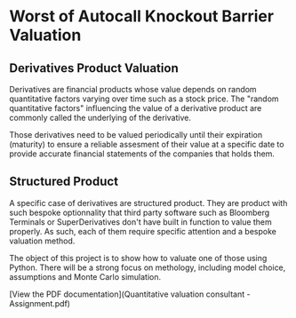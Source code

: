 # Worst of Autocall Knockout Barrier Valuation


## Derivatives Product Valuation

Derivatives are financial products whose value depends on random quantitative factors varying over time such as a stock price. The "random quantitative factors" influencing the value of a derivative product are commonly called the underlying of the derivative.

Those derivatives need to be valued periodically until their expiration (maturity) to ensure a reliable assesment of their value at a specific date to provide accurate financial statements of the companies that holds them.

## Structured Product

A specific case of derivatives are structured product. They are product with such bespoke optionnality that third party software such as Bloomberg Terminals or SuperDerivatives don't have built in function to value them properly. As such, each of them require specific attention and a bespoke valuation method.

The object of this project is to show how to valuate one of those using Python. There will be a strong focus on methology, including model choice, assumptions and Monte Carlo simulation.

[View the PDF documentation](Quantitative valuation consultant - Assignment.pdf)
